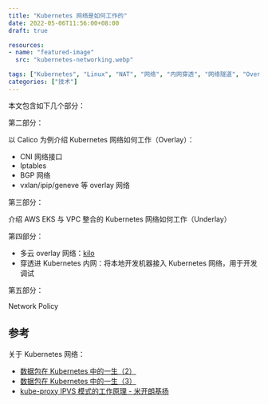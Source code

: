 ```yaml
---
title: "Kubernetes 网络是如何工作的"
date: 2022-05-06T11:56:00+08:00
draft: true

resources:
- name: "featured-image"
  src: "kubernetes-networking.webp"

tags: ["Kubernetes", "Linux", "NAT", "网络", "内网穿透", "网络隧道", "Overlay 网络", "Underlay 网络", "wireguard"]
categories: ["技术"]
---
```



本文包含如下几个部分：

第二部分：

以 Calico 为例介绍 Kubernetes 网络如何工作（Overlay）：

- CNI 网络接口
- Iptables
- BGP 网络
- vxlan/ipip/geneve 等 overlay 网络

第三部分：

介绍 AWS EKS 与 VPC 整合的 Kubernetes 网络如何工作（Underlay）

第四部分：

- 多云 overlay 网络：[kilo](https://github.com/squat/kilo)
- 穿透进 Kubernetes 内网：将本地开发机器接入 Kubernetes 网络，用于开发调试

第五部分：

Network Policy


## 参考

关于 Kubernetes 网络：

- [数据包在 Kubernetes 中的一生（2）](https://blog.fleeto.us/post/life-of-a-packet-in-k8s-2/)
- [数据包在 Kubernetes 中的一生（3）](https://blog.fleeto.us/post/life-of-a-packet-in-k8s-3/)
- [kube-proxy IPVS 模式的工作原理 - 米开朗基扬](https://www.cnblogs.com/ryanyangcs/p/14888443.html)
